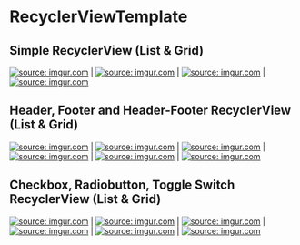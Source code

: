 # RecyclerViewTemplate

Simple RecyclerView (List & Grid)
---------------------------------

<a href="http://imgur.com/23fGKOH"><img src="http://i.imgur.com/23fGKOH.png" title="source: imgur.com" /></a> | <a href="http://imgur.com/4ysyel0"><img src="http://i.imgur.com/4ysyel0.png" title="source: imgur.com" /></a> | <a href="http://imgur.com/MEW0iqQ"><img src="http://i.imgur.com/MEW0iqQ.png" title="source: imgur.com" /></a> | <a href="http://imgur.com/C7ykDNc"><img src="http://i.imgur.com/C7ykDNc.png" title="source: imgur.com" /></a>


Header, Footer and Header-Footer RecyclerView (List & Grid)
----------------------------------------------

<a href="http://imgur.com/xuNRVGb"><img src="http://i.imgur.com/xuNRVGb.png" title="source: imgur.com" /></a> | <a href="http://imgur.com/yY9f3IE"><img src="http://i.imgur.com/yY9f3IE.png" title="source: imgur.com" /></a> | <a href="http://imgur.com/aMVME9D"><img src="http://i.imgur.com/aMVME9D.png" title="source: imgur.com" /></a> | <a href="http://imgur.com/uRu7HRi"><img src="http://i.imgur.com/uRu7HRi.png" title="source: imgur.com" /></a> | <a href="http://imgur.com/yZSBkCm"><img src="http://i.imgur.com/yZSBkCm.png" title="source: imgur.com" /></a> | <a href="http://imgur.com/RxxEk5j"><img src="http://i.imgur.com/RxxEk5j.png" title="source: imgur.com" /></a>

Checkbox, Radiobutton, Toggle Switch RecyclerView (List & Grid)
---------------------------------------------------------------

<a href="http://imgur.com/Ss0mQBs"><img src="http://i.imgur.com/Ss0mQBs.png" title="source: imgur.com" /></a> | <a href="http://imgur.com/DBMdyhx"><img src="http://i.imgur.com/DBMdyhx.png" title="source: imgur.com" /></a> | <a href="http://imgur.com/3VUsHnN"><img src="http://i.imgur.com/3VUsHnN.png" title="source: imgur.com" /></a> | <a href="http://imgur.com/17oai4e"><img src="http://i.imgur.com/17oai4e.png" title="source: imgur.com" /></a> | <a href="http://imgur.com/kdYg2OF"><img src="http://i.imgur.com/kdYg2OF.png" title="source: imgur.com" /></a> | <a href="http://imgur.com/vXbwUSR"><img src="http://i.imgur.com/vXbwUSR.png" title="source: imgur.com" /></a>
